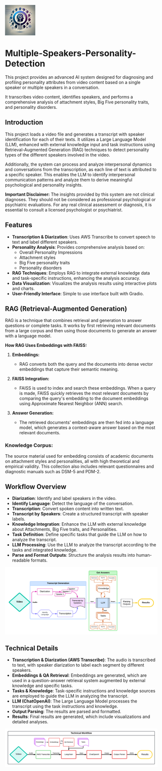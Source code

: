 <img src="appendix/icon.webp" width="100" alt="alt text">

# Multiple-Speakers-Personality-Detection

This project provides an advanced AI system designed for diagnosing and profiling personality attributes from video content based on a single speaker or multiple speakers in a conversation.   

It transcribes video content, identifies speakers, and performs a comprehensive analysis of attachment styles, Big Five personality traits, and personality disorders.

## Introduction

This project loads a video file and generates a transcript with speaker identification for each of their texts. It utilizes a Large Language Model (LLM), enhanced with external knowledge input and task instructions using Retrieval-Augmented Generation (RAG) techniques to detect personality types of the different speakers involved in the video.

Additionally, the system can process and analyze interpersonal dynamics and conversations from the transcription, as each line of text is attributed to a specific speaker. This enables the LLM to identify interpersonal communication patterns and analyze them to derive meaningful psychological and personality insights.

**Important Disclaimer:** The insights provided by this system are not clinical diagnoses. They should not be considered as professional psychological or psychiatric evaluations. For any real clinical assessment or diagnosis, it is essential to consult a licensed psychologist or psychiatrist.


## Features

- **Transcription & Diarization**: Uses AWS Transcribe to convert speech to text and label different speakers.
- **Personality Analysis**: Provides comprehensive analysis based on:
  - Overall Personality Impressions
  - Attachment styles
  - Big Five personality traits
  - Personality disorders
- **RAG Techniques**: Employs RAG to integrate external knowledge data and task-specific instructions, enhancing the analysis accuracy.
- **Data Visualization**: Visualizes the analysis results using interactive plots and charts.
- **User-Friendly Interface**: Simple to use interface built with Gradio.

## RAG (Retrieval-Augmented Generation)

RAG is a technique that combines retrieval and generation to answer questions or complete tasks. It works by first retrieving relevant documents from a large corpus and then using those documents to generate an answer with a language model.

**How RAG Uses Embeddings with FAISS:**

1. **Embeddings:**
   - RAG converts both the query and the documents into dense vector embeddings that capture their semantic meaning.

2. **FAISS Integration:**
   - FAISS is used to index and search these embeddings. When a query is made, FAISS quickly retrieves the most relevant documents by comparing the query's embedding to the document embeddings using Approximate Nearest Neighbor (ANN) search.

3. **Answer Generation:**
   - The retrieved documents' embeddings are then fed into a language model, which generates a context-aware answer based on the most relevant documents.

### Knowledge Corpus:
The source material used for embedding consists of academic documents on attachment styles and personalities, all with high theoretical and empirical validity. This collection also includes relevant questionnaires and diagnostic manuals such as DSM-5 and PDM-2.

## Workflow Overview

- **Diarization**: Identify and label speakers in the video.    
- **Identify Language**: Detect the language of the conversation.   
- **Transcription**: Convert spoken content into written text.   
- **Transcript by Speakers**: Create a structured transcript with speaker labels.   
- **Knowledge Integration**: Enhance the LLM with external knowledge about Attachments, Big Five traits, and Personalities.   
- **Task Definition**: Define specific tasks that guide the LLM on how to analyze the transcript.   
- **LLM Processing**: Use the LLM to analyze the transcript according to the tasks and integrated knowledge.   
- **Parse and Format Outputs**: Structure the analysis results into human-readable formats.

<img src="appendix/AI Personality Detection flow - 1.png" width="700" alt="alt text">

## Technical Details

- **Transcription & Diarization (AWS Transcribe)**: The audio is transcribed to text, with speaker diarization to label each segment by different speakers.
- **Embeddings & QA Retrieval**: Embeddings are generated, which are used in a question-answer retrieval system augmented by external knowledge and specific tasks.
- **Tasks & Knowledge**: Task-specific instructions and knowledge sources are employed to guide the LLM in analyzing the transcript.
- **LLM (ChatOpenAI)**: The Large Language Model processes the transcript using the task instructions and knowledge.
- **Output Parsing**: The results are parsed and formatted.
- **Results**: Final results are generated, which include visualizations and detailed analyses.

<img src="appendix/AI Personality Detection flow - 2.png" width="700" alt="alt text">
